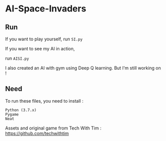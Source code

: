 # AI-Space-Invaders

## Run

If you want to play yourself, run ```SI.py```

If you want to see my AI in action, 

run ```AISI.py```

I also created an AI with gym using Deep Q learning. But I'm still working on !

## Need

To run these files, you need to install :

```
Python (3.7.x)
Pygame
Neat
```

Assets and original game from Tech With Tim : https://github.com/techwithtim
